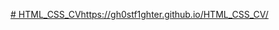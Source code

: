 [# HTML_CSS_CV](https://gh0stf1ghter.github.io/HTML_CSS_CV/)https://gh0stf1ghter.github.io/HTML_CSS_CV/
